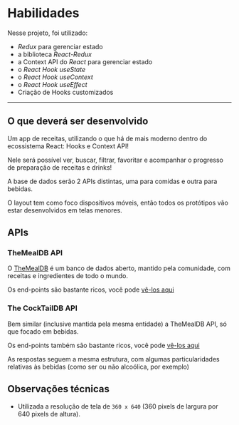 
# Habilidades

Nesse projeto, foi utilizado:

  - _Redux_ para gerenciar estado
  - a biblioteca _React-Redux_
  - a Context API do _React_ para gerenciar estado
  - o _React Hook useState_
  - o _React Hook useContext_
  - o _React Hook useEffect_
  - Criação de Hooks customizados

---

## O que deverá ser desenvolvido

Um app de receitas, utilizando o que há de mais moderno dentro do ecossistema React: Hooks e Context API!

Nele será possível ver, buscar, filtrar, favoritar e acompanhar o progresso de preparação de receitas e drinks!

A base de dados serão 2 APIs distintas, uma para comidas e outra para bebidas.

O layout tem como foco dispositivos móveis, então todos os protótipos vão estar desenvolvidos em telas menores.


## APIs

### TheMealDB API

O [TheMealDB](https://www.themealdb.com/) é um banco de dados aberto, mantido pela comunidade, com receitas e ingredientes de todo o mundo.

Os end-points são bastante ricos, você pode [vê-los aqui](https://www.themealdb.com/api.php)


### The CockTailDB API

Bem similar (inclusive mantida pela mesma entidade) a TheMealDB API, só que focado em bebidas.

Os end-points também são bastante ricos, você pode [vê-los aqui](https://www.thecocktaildb.com/api.php)

As respostas seguem a mesma estrutura, com algumas particularidades relativas às bebidas (como ser ou não alcoólica, por exemplo)


## Observações técnicas

* Utilizada a resolução de tela de `360 x 640` (360 pixels de largura por 640 pixels de altura).
